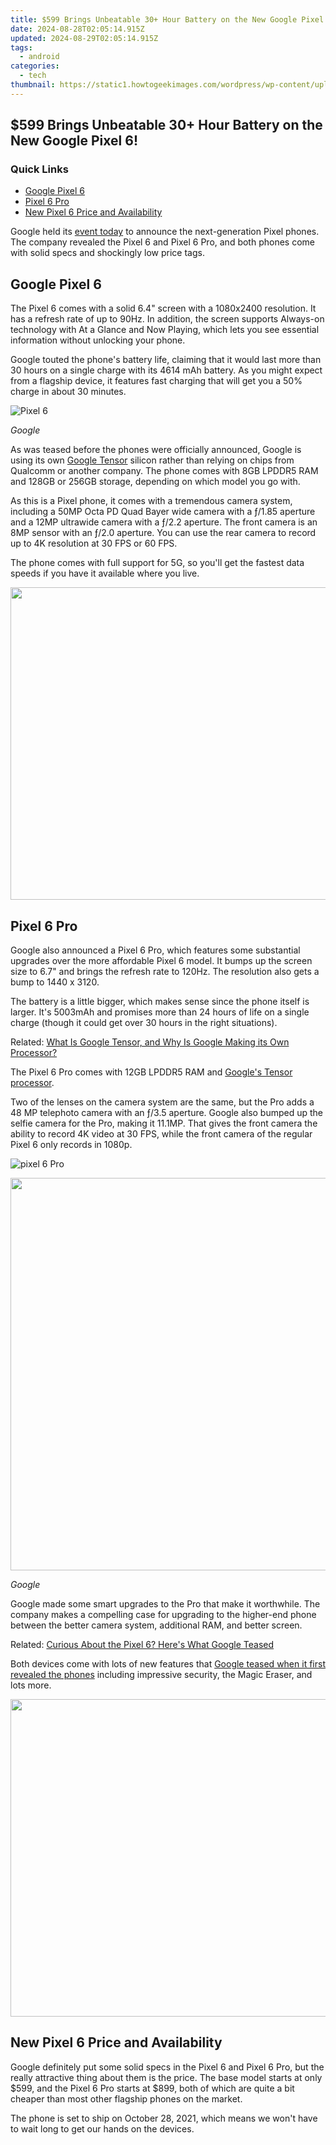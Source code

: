 ```yaml
---
title: $599 Brings Unbeatable 30+ Hour Battery on the New Google Pixel 6!
date: 2024-08-28T02:05:14.915Z
updated: 2024-08-29T02:05:14.915Z
tags:
  - android
categories:
  - tech
thumbnail: https://static1.howtogeekimages.com/wordpress/wp-content/uploads/2021/10/Google-Pixel-Portfolio-Shot.jpg
---
```


## $599 Brings Unbeatable 30+ Hour Battery on the New Google Pixel 6!

### Quick Links

* [Google Pixel 6](https://extra-information.techidaily.com/visionpro-x-top-10-free-and-paid-alternatives/)
* [Pixel 6 Pro](https://video-capture.techidaily.com/new-saving-a-look-at-your-window/)
* [New Pixel 6 Price and Availability](https://fox-glue.techidaily.com/new-in-2024-premium-4k-displays-top-ten-elite-selections/)

 Google held its [event today](https://iphone-unlock.techidaily.com/in-2024-how-to-change-country-on-app-store-for-iphone-11-pro-max-with-7-methods-drfone-by-drfone-ios/) to announce the next-generation Pixel phones. The company revealed the Pixel 6 and Pixel 6 Pro, and both phones come with solid specs and shockingly low price tags.

##  Google Pixel 6

 The Pixel 6 comes with a solid 6.4" screen with a 1080x2400 resolution. It has a refresh rate of up to 90Hz. In addition, the screen supports Always-on technology with At a Glance and Now Playing, which lets you see essential information without unlocking your phone.

 Google touted the phone's battery life, claiming that it would last more than 30 hours on a single charge with its 4614 mAh battery. As you might expect from a flagship device, it features fast charging that will get you a 50% charge in about 30 minutes.

![Pixel 6](https://static1.howtogeekimages.com/wordpress/wp-content/uploads/2021/10/Pixel-6_Sorta-Seafoam.jpeg) 

_Google_

 As was teased before the phones were officially announced, Google is using its own [Google Tensor](https://howto.techidaily.com/8-ultimate-fixes-for-google-play-your-xiaomi-redmi-k70-pro-isnt-compatible-drfone-by-drfone-fix-android-problems-fix-android-problems/) silicon rather than relying on chips from Qualcomm or another company. The phone comes with 8GB LPDDR5 RAM and 128GB or 256GB storage, depending on which model you go with.

 As this is a Pixel phone, it comes with a tremendous camera system, including a 50MP Octa PD Quad Bayer wide camera with a ƒ/1.85 aperture and a 12MP ultrawide camera with a ƒ/2.2 aperture. The front camera is an 8MP sensor with an ƒ/2.0 aperture. You can use the rear camera to record up to 4K resolution at 30 FPS or 60 FPS.

 The phone comes with full support for 5G, so you'll get the fastest data speeds if you have it available where you live.

<!-- affiliate ads begin -->
<a href="https://appsumo.8odi.net/c/5597632/2087407/7443" target="_top" id="2087407"><img src="//a.impactradius-go.com/display-ad/7443-2087407" border="0" alt="" width="600" height="500"/></a><img height="0" width="0" src="https://appsumo.8odi.net/i/5597632/2087407/7443" style="position:absolute;visibility:hidden;" border="0" />
<!-- affiliate ads end -->
##  Pixel 6 Pro

 Google also announced a Pixel 6 Pro, which features some substantial upgrades over the more affordable Pixel 6 model. It bumps up the screen size to 6.7" and brings the refresh rate to 120Hz. The resolution also gets a bump to 1440 x 3120.

 The battery is a little bigger, which makes sense since the phone itself is larger. It's 5003mAh and promises more than 24 hours of life on a single charge (though it could get over 30 hours in the right situations).

Related: [What Is Google Tensor, and Why Is Google Making its Own Processor?](https://howto.techidaily.com/8-ultimate-fixes-for-google-play-your-xiaomi-redmi-k70-pro-isnt-compatible-drfone-by-drfone-fix-android-problems-fix-android-problems/) 

 The Pixel 6 Pro comes with 12GB LPDDR5 RAM and [Google's Tensor processor](https://howto.techidaily.com/8-ultimate-fixes-for-google-play-your-xiaomi-redmi-k70-pro-isnt-compatible-drfone-by-drfone-fix-android-problems-fix-android-problems/).

 Two of the lenses on the camera system are the same, but the Pro adds a 48 MP telephoto camera with an ƒ/3.5 aperture. Google also bumped up the selfie camera for the Pro, making it 11.1MP. That gives the front camera the ability to record 4K video at 30 FPS, while the front camera of the regular Pixel 6 only records in 1080p.

![pixel 6 Pro](https://static1.howtogeekimages.com/wordpress/wp-content/uploads/2021/10/Google-Pixel-6-Pro-Alt-Angle.jpg) 

<!-- affiliate ads begin -->
<a href="https://thefitville.pxf.io/c/5597632/1526796/15852" target="_top" id="1526796"><img src="//a.impactradius-go.com/display-ad/15852-1526796" border="0" alt="" width="1200" height="628"/></a><img height="0" width="0" src="https://imp.pxf.io/i/5597632/1526796/15852" style="position:absolute;visibility:hidden;" border="0" />
<!-- affiliate ads end -->
_Google_

 Google made some smart upgrades to the Pro that make it worthwhile. The company makes a compelling case for upgrading to the higher-end phone between the better camera system, additional RAM, and better screen.

Related: [Curious About the Pixel 6? Here's What Google Teased](https://android-pokemon-go.techidaily.com/in-2024-best-pokemons-for-pvp-matches-in-pokemon-go-for-oppo-reno-10-5g-drfone-by-drfone-virtual-android/) 

 Both devices come with lots of new features that [Google teased when it first revealed the phones](https://android-pokemon-go.techidaily.com/in-2024-best-pokemons-for-pvp-matches-in-pokemon-go-for-oppo-reno-10-5g-drfone-by-drfone-virtual-android/) including impressive security, the Magic Eraser, and lots more.

<!-- affiliate ads begin -->
<a href="https://coinrule.sjv.io/c/5597632/1958379/18409" target="_top" id="1958379"><img src="//a.impactradius-go.com/display-ad/18409-1958379" border="0" alt="" width="856" height="508"/></a><img height="0" width="0" src="https://imp.pxf.io/i/5597632/1958379/18409" style="position:absolute;visibility:hidden;" border="0" />
<!-- affiliate ads end -->
##  New Pixel 6 Price and Availability

 Google definitely put some solid specs in the Pixel 6 and Pixel 6 Pro, but the really attractive thing about them is the price. The base model starts at only $599, and the Pixel 6 Pro starts at $899, both of which are quite a bit cheaper than most other flagship phones on the market.

 The phone is set to ship on October 28, 2021, which means we won't have to wait long to get our hands on the devices.

<ins class="adsbygoogle"
     style="display:block"
     data-ad-format="autorelaxed"
     data-ad-client="ca-pub-7571918770474297"
     data-ad-slot="1223367746"></ins>



<ins class="adsbygoogle"
     style="display:block"
     data-ad-client="ca-pub-7571918770474297"
     data-ad-slot="8358498916"
     data-ad-format="auto"
     data-full-width-responsive="true"></ins>


